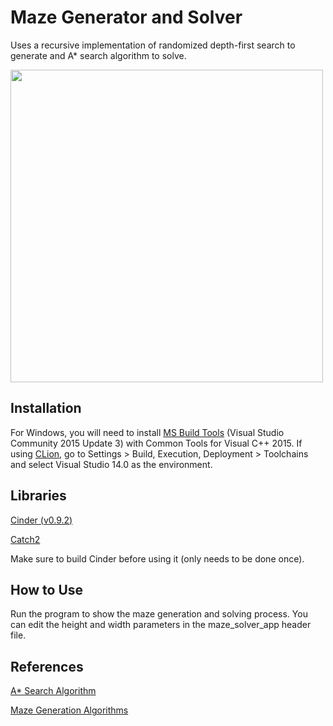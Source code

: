 # Maze Generator and Solver

Uses a recursive implementation of randomized depth-first search to generate and A* search algorithm to solve.

<img src="https://github.com/uiuc-fa20-cs126/final-project-ezrc2/blob/week3/maze-demo.gif" width="500" height="500" />

## Installation

For Windows, you will  need to install [MS Build Tools](https://my.visualstudio.com/Downloads?q=visual%20studio%202015&wt.mc_id=o~msft~vscom~older-downloads) (Visual Studio Community 2015 Update 3) with Common Tools for Visual C++ 2015. If using [CLion](https://www.jetbrains.com/clion/download/#section=windows), go to Settings > Build, Execution, Deployment > Toolchains and select Visual Studio 14.0 as the environment.

## Libraries

[Cinder (v0.9.2)](https://libcinder.org/download)

[Catch2](https://github.com/catchorg/Catch2)

Make sure to build Cinder before using it (only needs to be done once).

## How to Use

Run the program to show the maze generation and solving process. You can edit the height and width parameters in the maze_solver_app header file.

## References

[A* Search Algorithm](https://www.geeksforgeeks.org/a-search-algorithm/)

[Maze Generation Algorithms](https://en.wikipedia.org/wiki/Maze_generation_algorithm)

